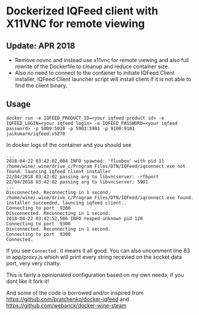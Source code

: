 Dockerized IQFeed client with X11VNC for remote viewing
=======================

Update: APR 2018
-----

* Remove novnc and instead use x11vnc for remote viewing and also full rewrite of the Dockerfile to cleanup and reduce container size.
* Also no need to connect to the container to initiate IQFeed Client installer, IQFeed Client launcher script will install client if it is not able to find the client binary.

Usage
-----

```
docker run -e IQFEED_PRODUCT_ID=<your iqfeed product id> -e IQFEED_LOGIN=<your iqfeed login> -e IQFEED_PASSWORD=<your iqfeed password> -p 5009:5010 -p 5901:5901 -p 9100:9101 jaikumarm/iqfeed:v5270
```

In docker logs of the container and you should see
```
...
2018-04-22 03:42:02,004 INFO spawned: 'fluxbox' with pid 11
/home/wine/.wine/drive_c/Program Files/DTN/IQFeed/iqconnect.exe not found. launcing iqfeed client installer
22/04/2018 03:42:02 passing arg to libvncserver: -rfbport
22/04/2018 03:42:02 passing arg to libvncserver: 5901
...
Disconnected. Reconnecting in 1 second.
/home/wine/.wine/drive_c/Program Files/DTN/IQFeed/iqconnect.exe found. installer succeeded, launcing iqfeed client..
Connecting to port  9300
Disconnected. Reconnecting in 1 second.
2018-04-22 03:42:52,506 INFO reaped unknown pid 128
Connecting to port  9300
Disconnected. Reconnecting in 1 second.
Connecting to port  9300
Connected.
```

If you see `Connected.` it means it all good. You can also uncomment line 83 in app/proxy.js which will print every string recevied on the socket data port, very very chatty. 


This is fairly a opinionated configuration based on my own needs, if you dont like it fork it!

And some of the code is borrowed and/or inspired from
https://github.com/bratchenko/docker-iqfeed and https://github.com/webanck/docker-wine-steam

